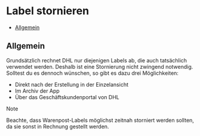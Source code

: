 # Label stornieren

-   [Allgemein](#general)

<a name="general"></a>

## Allgemein

Grundsätzlich rechnet DHL nur diejenigen Labels ab, die auch tatsächlich verwendet werden. Deshalb ist eine Stornierung nicht zwingend notwendig. Solltest du es dennoch wünschen, so gibt es dazu drei Möglichkeiten:

-   Direkt nach der Erstellung in der Einzelansicht
-   Im Archiv der App
-   Über das Geschäftskundenportal von DHL

> [!NOTE]  
> Beachte, dass Warenpost-Labels möglichst zeitnah storniert werden sollten, da sie sonst in Rechnung gestellt werden.
